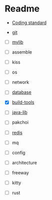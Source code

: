 # Readme

- [Coding standard](./code-standard.md)

- [git](https://github.com/liangkuai/database.git)

- [ ] [mylib](https://github.com/liangkuai/mylib)

- [ ] assemble

- [ ] kiss

- [ ] os

- [ ] network

- [ ] [database](https://github.com/liangkuai/database)

- [x] [build-tools](https://github.com/liangkuai/build-tools)

- [ ] [java-lib](https://github.com/liangkuai/java-lib)

- [ ] pakchoi

- [ ] [redis](https://github.com/liangkuai/redis)

- [ ] mq

- [ ] config

- [ ] architecture

- [ ] freeway

- [ ] kitty

- [ ] rust
